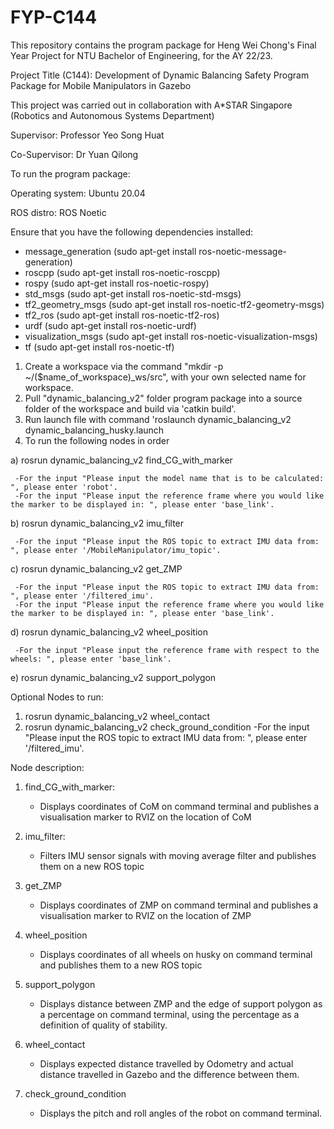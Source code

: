 # FYP-C144
This repository contains the program package for Heng Wei Chong's Final Year Project for NTU Bachelor of Engineering, for the AY 22/23.

Project Title (C144): Development of Dynamic Balancing Safety Program Package for Mobile Manipulators in Gazebo

This project was carried out in collaboration with A*STAR Singapore (Robotics and Autonomous Systems Department)

Supervisor: Professor Yeo Song Huat

Co-Supervisor: Dr Yuan Qilong


To run the program package:

Operating system: Ubuntu 20.04

ROS distro: ROS Noetic

Ensure that you have the following dependencies installed:
- message_generation (sudo apt-get install ros-noetic-message-generation)
- roscpp (sudo apt-get install ros-noetic-roscpp)
- rospy (sudo apt-get install ros-noetic-rospy)
- std_msgs (sudo apt-get install ros-noetic-std-msgs)
- tf2_geometry_msgs (sudo apt-get install ros-noetic-tf2-geometry-msgs)
- tf2_ros (sudo apt-get install ros-noetic-tf2-ros)
- urdf (sudo apt-get install ros-noetic-urdf)
- visualization_msgs (sudo apt-get install ros-noetic-visualization-msgs)
- tf (sudo apt-get install ros-noetic-tf)

1) Create a workspace via the command "mkdir -p ~/($name_of_workspace)_ws/src", with your own selected name for workspace.
2) Pull "dynamic_balancing_v2" folder program package into a source folder of the workspace and build via 'catkin build'.
3) Run launch file with command 'roslaunch dynamic_balancing_v2 dynamic_balancing_husky.launch
4) To run the following nodes in order
  
  a) rosrun dynamic_balancing_v2 find_CG_with_marker
  
     -For the input "Please input the model name that is to be calculated: ", please enter 'robot'.
     -For the input "Please input the reference frame where you would like the marker to be displayed in: ", please enter 'base_link'.
     
  b) rosrun dynamic_balancing_v2 imu_filter
  
     -For the input "Please input the ROS topic to extract IMU data from: ", please enter '/MobileManipulator/imu_topic'.
     
  c) rosrun dynamic_balancing_v2 get_ZMP
  
     -For the input "Please input the ROS topic to extract IMU data from: ", please enter '/filtered_imu'.
     -For the input "Please input the reference frame where you would like the marker to be displayed in: ", please enter 'base_link'.
     
  d) rosrun dynamic_balancing_v2 wheel_position
  
     -For the input "Please input the reference frame with respect to the wheels: ", please enter 'base_link'.
   
  e) rosrun dynamic_balancing_v2 support_polygon
  
Optional Nodes to run:
1) rosrun dynamic_balancing_v2 wheel_contact
2) rosrun dynamic_balancing_v2 check_ground_condition
   -For the input "Please input the ROS topic to extract IMU data from: ", please enter '/filtered_imu'.
   
   
Node description:
1) find_CG_with_marker:
   - Displays coordinates of CoM on command terminal and publishes a visualisation marker to RVIZ on the location of CoM
   
2) imu_filter:
   - Filters IMU sensor signals with moving average filter and publishes them on a new ROS topic
   
3) get_ZMP
   - Displays coordinates of ZMP on command terminal and publishes a visualisation marker to RVIZ on the location of ZMP
   
4) wheel_position
   - Displays coordinates of all wheels on husky on command terminal and publishes them to a new ROS topic
   
5) support_polygon
   - Displays distance between ZMP and the edge of support polygon as a percentage on command terminal, using the percentage as a definition of quality of      stability.
 
6) wheel_contact
   - Displays expected distance travelled by Odometry and actual distance travelled in Gazebo and the difference between them.
   
7) check_ground_condition
   - Displays the pitch and roll angles of the robot on command terminal.
